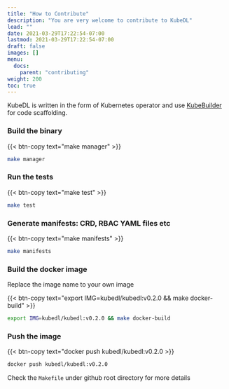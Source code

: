 ```yaml
---
title: "How to Contribute"
description: "You are very welcome to contribute to KubeDL"
lead: ""
date: 2021-03-29T17:22:54-07:00
lastmod: 2021-03-29T17:22:54-07:00
draft: false
images: []
menu:
  docs:
    parent: "contributing"
weight: 200
toc: true
---
```


KubeDL is written in the form of Kubernetes operator and use [KubeBuilder](https://github.com/kubernetes-sigs/kubebuilder) for code scaffolding.
### Build the binary


{{< btn-copy text="make manager" >}}
```bash
make manager
```
### Run the tests

{{< btn-copy text="make test" >}}
```bash
make test
```
### Generate manifests: CRD, RBAC YAML files etc

{{< btn-copy text="make manifests" >}}
```bash
make manifests
```
### Build the docker image

Replace the image name to your own image

{{< btn-copy text="export IMG=kubedl/kubedl:v0.2.0 && make docker-build" >}}
```bash
export IMG=kubedl/kubedl:v0.2.0 && make docker-build
```

### Push the image

{{< btn-copy text="docker push kubedl/kubedl:v0.2.0 >}}
```bash
docker push kubedl/kubedl:v0.2.0
```
Check the `Makefile` under github root directory for more details
